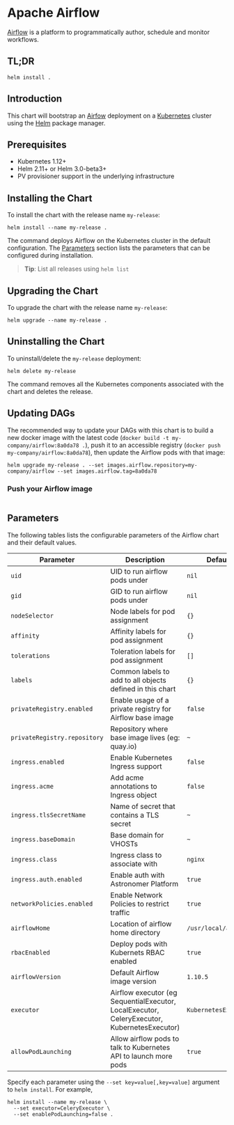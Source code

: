 # Apache Airflow

[Airflow](https://airflow.apache.org/) is a platform to programmatically author, schedule and monitor workflows.

## TL;DR

```console
helm install .
```

## Introduction

This chart will bootstrap an [Airfow](https://github.com/astronomer/astronomer/tree/master/docker/airflow) deployment on a [Kubernetes](http://kubernetes.io) cluster using the [Helm](https://helm.sh) package manager.

## Prerequisites

- Kubernetes 1.12+
- Helm 2.11+ or Helm 3.0-beta3+
- PV provisioner support in the underlying infrastructure

## Installing the Chart
To install the chart with the release name `my-release`:

```console
helm install --name my-release .
```

The command deploys Airflow on the Kubernetes cluster in the default configuration. The [Parameters](#parameters) section lists the parameters that can be configured during installation.

> **Tip**: List all releases using `helm list`

## Upgrading the Chart
To upgrade the chart with the release name `my-release`:

```console
helm upgrade --name my-release .
```

## Uninstalling the Chart

To uninstall/delete the `my-release` deployment:

```console
helm delete my-release
```

The command removes all the Kubernetes components associated with the chart and deletes the release.

## Updating DAGs

The recommended way to update your DAGs with this chart is to build a new docker image with the latest code (`docker build -t my-company/airflow:8a0da78 .`), push it to an accessible registry (`docker push my-company/airflow:8a0da78`), then update the Airflow pods with that image:

```console
helm upgrade my-release . --set images.airflow.repository=my-company/airflow --set images.airflow.tag=8a0da78
```

### Push your Airflow image 
```

```

## Parameters

The following tables lists the configurable parameters of the Airflow chart and their default values.

| Parameter                           | Description                                                                                                  | Default                                           |
| ----------------------------------- | ------------------------------------------------------------------------------------------------------------ | ------------------------------------------------- |
| `uid`                               | UID to run airflow pods under                                                                                | `nil`                                             |
| `gid`                               | GID to run airflow pods under                                                                                | `nil`                                             |
| `nodeSelector`                      | Node labels for pod assignment                                                                               | `{}`                                              |
| `affinity`                          | Affinity labels for pod assignment                                                                           | `{}`                                              |
| `tolerations`                       | Toleration labels for pod assignment                                                                         | `[]`                                              |
| `labels`                            | Common labels to add to all objects defined in this chart                                                    | `{}`                                              |
| `privateRegistry.enabled`           | Enable usage of a private registry for Airflow base image                                                    | `false`                                           |
| `privateRegistry.repository`        | Repository where base image lives (eg: quay.io)                                                              | `~`                                               |
| `ingress.enabled`                   | Enable Kubernetes Ingress support                                                                            | `false`                                           |
| `ingress.acme`                      | Add acme annotations to Ingress object                                                                       | `false`                                           |
| `ingress.tlsSecretName`             | Name of secret that contains a TLS secret                                                                    | `~`                                               |
| `ingress.baseDomain`                | Base domain for VHOSTs                                                                                       | `~`                                               |
| `ingress.class`                     | Ingress class to associate with                                                                              | `nginx`                                           |
| `ingress.auth.enabled`              | Enable auth with Astronomer Platform                                                                         | `true`                                            |
| `networkPolicies.enabled`           | Enable Network Policies to restrict traffic                                                                  | `true`                                            |
| `airflowHome`                       | Location of airflow home directory                                                                           | `/usr/local/airflow`                              |
| `rbacEnabled`                       | Deploy pods with Kubernets RBAC enabled                                                                      | `true`                                            |
| `airflowVersion`                    | Default Airflow image version                                                                                | `1.10.5`                                          |
| `executor`                          | Airflow executor (eg SequentialExecutor, LocalExecutor, CeleryExecutor, KubernetesExecutor)                  | `KubernetesExecutor`                              |
| `allowPodLaunching`                 | Allow airflow pods to talk to Kubernetes API to launch more pods                                             | `true`                                            |


Specify each parameter using the `--set key=value[,key=value]` argument to `helm install`. For example,

```console
helm install --name my-release \
  --set executor=CeleryExecutor \
  --set enablePodLaunching=false .
```
